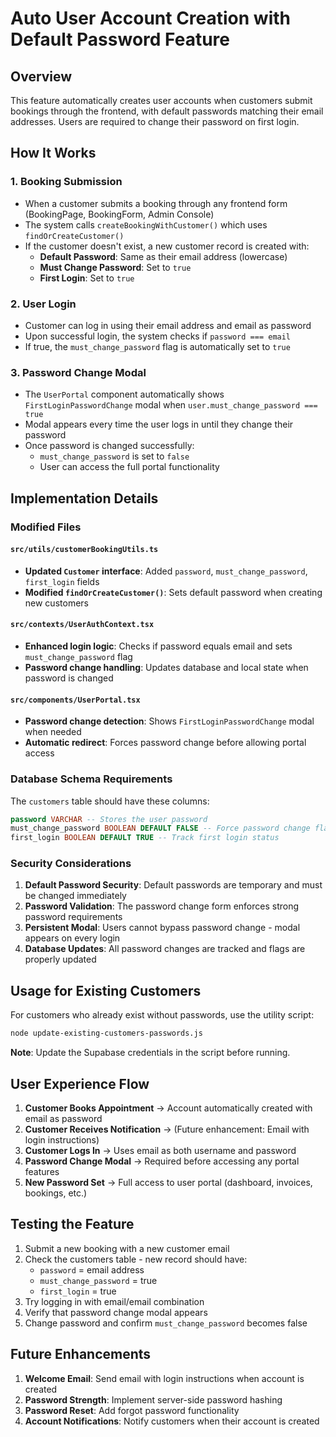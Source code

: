 # Auto User Account Creation with Default Password Feature

## Overview

This feature automatically creates user accounts when customers submit bookings through the frontend, with default passwords matching their email addresses. Users are required to change their password on first login.

## How It Works

### 1. Booking Submission
- When a customer submits a booking through any frontend form (BookingPage, BookingForm, Admin Console)
- The system calls `createBookingWithCustomer()` which uses `findOrCreateCustomer()`
- If the customer doesn't exist, a new customer record is created with:
  - **Default Password**: Same as their email address (lowercase)
  - **Must Change Password**: Set to `true`
  - **First Login**: Set to `true`

### 2. User Login
- Customer can log in using their email address and email as password
- Upon successful login, the system checks if `password === email`
- If true, the `must_change_password` flag is automatically set to `true`

### 3. Password Change Modal
- The `UserPortal` component automatically shows `FirstLoginPasswordChange` modal when `user.must_change_password === true`
- Modal appears every time the user logs in until they change their password
- Once password is changed successfully:
  - `must_change_password` is set to `false`
  - User can access the full portal functionality

## Implementation Details

### Modified Files

#### `src/utils/customerBookingUtils.ts`
- **Updated `Customer` interface**: Added `password`, `must_change_password`, `first_login` fields
- **Modified `findOrCreateCustomer()`**: Sets default password when creating new customers

#### `src/contexts/UserAuthContext.tsx`
- **Enhanced login logic**: Checks if password equals email and sets `must_change_password` flag
- **Password change handling**: Updates database and local state when password is changed

#### `src/components/UserPortal.tsx`
- **Password change detection**: Shows `FirstLoginPasswordChange` modal when needed
- **Automatic redirect**: Forces password change before allowing portal access

### Database Schema Requirements

The `customers` table should have these columns:
```sql
password VARCHAR -- Stores the user password
must_change_password BOOLEAN DEFAULT FALSE -- Force password change flag
first_login BOOLEAN DEFAULT TRUE -- Track first login status
```

### Security Considerations

1. **Default Password Security**: Default passwords are temporary and must be changed immediately
2. **Password Validation**: The password change form enforces strong password requirements
3. **Persistent Modal**: Users cannot bypass password change - modal appears on every login
4. **Database Updates**: All password changes are tracked and flags are properly updated

## Usage for Existing Customers

For customers who already exist without passwords, use the utility script:

```bash
node update-existing-customers-passwords.js
```

**Note**: Update the Supabase credentials in the script before running.

## User Experience Flow

1. **Customer Books Appointment** → Account automatically created with email as password
2. **Customer Receives Notification** → (Future enhancement: Email with login instructions)
3. **Customer Logs In** → Uses email as both username and password
4. **Password Change Modal** → Required before accessing any portal features
5. **New Password Set** → Full access to user portal (dashboard, invoices, bookings, etc.)

## Testing the Feature

1. Submit a new booking with a new customer email
2. Check the customers table - new record should have:
   - `password` = email address
   - `must_change_password` = true
   - `first_login` = true
3. Try logging in with email/email combination
4. Verify that password change modal appears
5. Change password and confirm `must_change_password` becomes false

## Future Enhancements

1. **Welcome Email**: Send email with login instructions when account is created
2. **Password Strength**: Implement server-side password hashing
3. **Password Reset**: Add forgot password functionality
4. **Account Notifications**: Notify customers when their account is created
